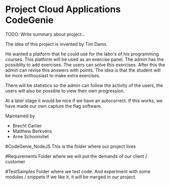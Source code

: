 # Project Cloud Applications CodeGenie
TODO: Write summary about project...

The idea of this project is invented by Tim Dams.

He wanted a platform that he could use for the labo's of his programming courses. This platform will be used as an exercise panel. The admin has the possiblity to add exercises. The users can solve this exercises. After this the admin can revise this answers with points.
The idea is that the student will be more enthousiast to make extra exercises.

There will be statistics so the admin can follow the activity of the users, the users will also be possible to view their own progression. 

At a later stage it would be nice if we have an autocorrect. If this works, we have made our own capture the flag software.

Maintained by
- Brecht Carlier
- Matthew Berkvens
- Arne Schoonvliet

#CodeGenie_NodeJS
This is the folder where our project lives

#Requirements
Folder where we will put the demands of our client / customer

#TestSamples
Folder where we test code. And experiment with some modules / snippets
If we like it, it will be merged in our project.
